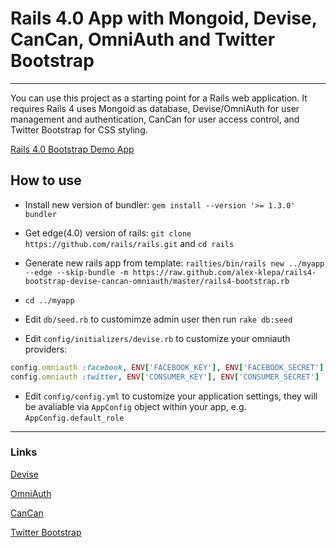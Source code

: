 # Rails 4.0 App with Mongoid, Devise, CanCan, OmniAuth and Twitter Bootstrap
---

You can use this project as a starting point for a Rails web application. It requires Rails 4 uses Mongoid as database, Devise/OmniAuth for user management and authentication, CanCan for user access control, and Twitter Bootstrap for CSS styling.

[Rails 4.0 Bootstrap Demo App](http://rails4-bootstrap.klepa.co/)

## How to use

* Install new version of bundler: `gem install --version '>= 1.3.0' bundler`

* Get edge(4.0) version of rails: `git clone https://github.com/rails/rails.git` and `cd rails`

* Generate new rails app from template: `railties/bin/rails new ../myapp --edge --skip-bundle -m https://raw.github.com/alex-klepa/rails4-bootstrap-devise-cancan-omniauth/master/rails4-bootstrap.rb`

* `cd ../myapp`

* Edit `db/seed.rb` to customimze admin user then run `rake db:seed`

* Edit `config/initializers/devise.rb` to customize your omniauth providers:

```ruby
config.omniauth :facebook, ENV['FACEBOOK_KEY'], ENV['FACEBOOK_SECRET'], scope: 'email,user_birthday,read_stream'
config.omniauth :twitter, ENV['CONSUMER_KEY'], ENV['CONSUMER_SECRET']
```

* Edit `config/config.yml` to customize your application settings, they will be avaliable via `AppConfig` object within your app, e.g. `AppConfig.default_role`

---
### Links

[Devise](http://github.com/plataformatec/devise)

[OmniAuth](https://github.com/intridea/omniauth)

[CanCan](https://github.com/ryanb/cancan)

[Twitter Bootstrap](http://twitter.github.com/bootstrap/)

